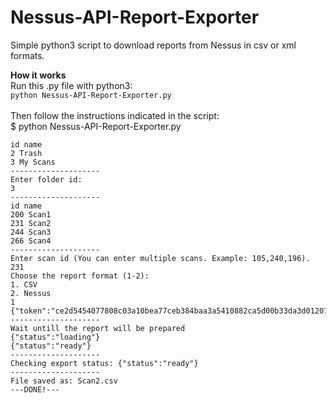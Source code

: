# Nessus-API-Report-Exporter
Simple python3 script to download reports from Nessus in csv or xml formats.

**How it works** <br/>
Run this .py file with python3:<br/>
<code>python Nessus-API-Report-Exporter.py</code> 
<br/>
<br/>
Then follow the instructions indicated in the script:<br/>
$ python Nessus-API-Report-Exporter.py
```
id name
2 Trash
3 My Scans
--------------------
Enter folder id:
3
--------------------
id name
200 Scan1
231 Scan2
244 Scan3
266 Scan4
--------------------
Enter scan id (You can enter multiple scans. Example: 105,240,196).
231
Choose the report format (1-2):
1. CSV
2. Nessus
1
{"token":"ce2d5454077808c03a10bea77ceb384baa3a5410882ca5d00b33da3d01207c37","file":1911844196}
--------------------
Wait untill the report will be prepared
{"status":"loading"}
{"status":"ready"}
--------------------
Checking export status: {"status":"ready"}
--------------------
File saved as: Scan2.csv
---DONE!---
```

